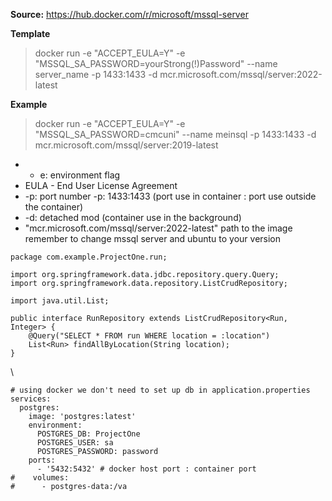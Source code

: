 **Source:** https://hub.docker.com/r/microsoft/mssql-server

**Template**
>docker run -e "ACCEPT_EULA=Y" -e "MSSQL_SA_PASSWORD=yourStrong(!)Password" --name server_name -p 1433:1433 -d mcr.microsoft.com/mssql/server:2022-latest


**Example**
>docker run -e "ACCEPT_EULA=Y" -e "MSSQL_SA_PASSWORD=cmcuni" --name meinsql  -p 1433:1433 -d mcr.microsoft.com/mssql/server:2019-latest

+ - e: environment flag
+ EULA - End User License Agreement
+ -p: port number 
	-p: 1433:1433 (port use in container : port use outside the container)
+ -d: detached mod (container use in the background)
+  "mcr.microsoft.com/mssql/server:2022-latest" path to the image
	remember to change mssql server and ubuntu to your version  


```
package com.example.ProjectOne.run;  
  
import org.springframework.data.jdbc.repository.query.Query;  
import org.springframework.data.repository.ListCrudRepository;  
  
import java.util.List;  
  
public interface RunRepository extends ListCrudRepository<Run, Integer> {  
    @Query("SELECT * FROM run WHERE location = :location")  
    List<Run> findAllByLocation(String location);  
}
```
\
```
# using docker we don't need to set up db in application.properties  
services:  
  postgres:  
    image: 'postgres:latest'  
    environment:  
      POSTGRES_DB: ProjectOne  
      POSTGRES_USER: sa  
      POSTGRES_PASSWORD: password  
    ports:  
      - '5432:5432' # docker host port : container port  
#    volumes:  
#      - postgres-data:/va
```